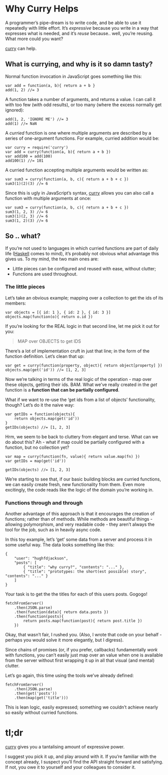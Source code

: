 # Why Curry Helps

A programmer’s pipe-dream is to write code, and be able to use it repeatedly with little effort. It’s *expressive* because you write in a way that expresses what is needed, and it’s *reuse* because.. well, you’re reusing. What more could you want?

[curry](https://npmjs.org/package/curry) can help.

## What is currying, and why is it so damn tasty?

Normal function invocation in JavaScript goes something like this:

```
var add = function(a, b){ return a + b }
add(1, 2) //= 3
```

A function takes a number of arguments, and returns a value. I can call it with too few (with odd results), or too many (where the excess normally get ignored):

```
add(1, 2, 'IGNORE ME') //= 3
add(1) //= NaN
```

A *curried* function is one where multiple arguments are described by a series of one-argument functions. For example, curried addition would be:

```
var curry = require('curry')
var add = curry(function(a, b){ return a + b })
var add100 = add(100)
add100(1) //= 101
```

A curried function accepting multiple arguments would be written as:

```
var sum3 = curry(function(a, b, c){ return a + b + c })
sum3(1)(2)(3) //= 6
```

Since this is ugly in JavaScript’s syntax, [curry](https://npmjs.org/package/curry) allows you can also call a function with multiple arguments at once:

```
var sum3 = curry(function(a, b, c){ return a + b + c })
sum3(1, 2, 3) //= 6
sum3(1)(2, 3) //= 6
sum3(1, 2)(3) //= 6
```

## So .. what?

If you’re not used to languages in which curried functions are part of daily life ([Haskell](http://learnyouahaskell.com/) comes to mind), it’s probably not obvious what advantage this gives us. To my mind, the two main ones are:

- Little pieces can be configured and reused with ease, without clutter;
- Functions are used throughout.

### The little pieces

Let’s take an obvious example; mapping over a collection to get the ids of its members:

```
var objects = [{ id: 1 }, { id: 2 }, { id: 3 }]
objects.map(function(o){ return o.id })
```

If you’re looking for the REAL logic in that second line, let me pick it out for you:

> MAP over OBJECTS to get IDS

There’s a lot of implementation cruft in just that line; in the form of the function definition. Let’s clean that up:

```
var get = curry(function(property, object){ return object[property] })
objects.map(get('id')) //= [1, 2, 3]
```

Now we’re talking in terms of the real logic of the operation - map over these objects, getting their ids. BAM. What we’ve really created in the *get* function is a **function that can be partially configured**.

What if we want to re-use the ‘get ids from a list of objects’ functionality, though? Let’s do it the naive way:

```
var getIDs = function(objects){
    return objects.map(get('id'))
}
getIDs(objects) //= [1, 2, 3]
```

Hrm, we seem to be back to cluttery from elegant and terse. What can we do about this? Ah - what if map could be partially configured with a function, but no collection yet?

```
var map = curry(function(fn, value){ return value.map(fn) })
var getIDs = map(get('id'))

getIDs(objects) //= [1, 2, 3]
```

We’re starting to see that, if our basic building blocks are curried functions, we can easily create fresh, new functionality from them. Even more excitingly, the code reads like the logic of the domain you’re working in.

### Functions through and through

Another advantage of this approach is that it encourages the creation of functions; rather than of methods. While methods are beautiful things - allowing polymorphism, and very readable code - they aren’t always the tool for the job, such as in heavily async code.

In this toy example, let’s ‘get’ some data from a server and process it in some useful way. The data looks something like this:

```
{
    "user": "hughfdjackson",
    "posts": [
        { "title": "why curry?", "contents": "..." },
        { "title": "prototypes: the short(est possible) story", "contents": "..." }
    ]
}
```

Your task is to get the the titles for each of this users posts. Gogogo!

```
fetchFromServer()
    .then(JSON.parse)
    .then(function(data){ return data.posts })
    .then(function(posts){
        return posts.map(function(post){ return post.title })
    })
```

Okay, that wasn’t fair, I rushed you. (Also, I wrote that code on your behalf - perhaps you would solve it more elegantly, but I digress).

Since chains of promises (or, if you prefer, callbacks) fundamentally *work* with functions, you can’t easily just map over an value when one is available from the server without first wrapping it up in all that visual (and mental) clutter.

Let’s go again, this time using the tools we’ve already defined:

```
fetchFromServer()
    .then(JSON.parse)
    .then(get('posts'))
    .then(map(get('title')))
```

This is lean logic, easily expressed; something we couldn’t achieve nearly so easily without curried functions.

# tl;dr

[curry](https://npmjs.org/package/curry) gives you a tantalising amount of expressive power.

I suggest you pick it up, and play around with it. If you’re familiar with the concept already, I suspect you’ll find the API straight forward and satisfying. If not, you owe it to yourself and your colleagues to consider it.